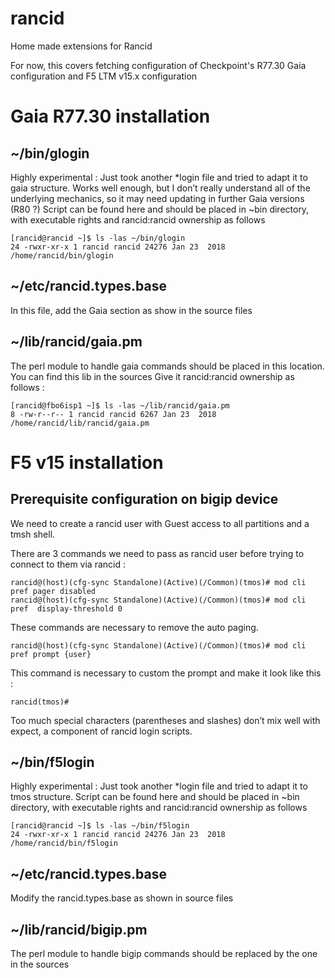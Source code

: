 # rancid
Home made extensions for Rancid

For now, this covers fetching configuration of Checkpoint's R77.30 Gaia configuration and F5 LTM v15.x configuration

# Gaia R77.30 installation

## ~/bin/glogin
Highly experimental : Just took another *login file and tried to adapt it to gaia structure. Works well enough, but I don’t really understand all of the underlying mechanics, so it may need updating in further Gaia versions (R80 ?)
Script can be found here and should be placed in ~bin directory, with executable rights and rancid:rancid ownership as follows
```
[rancid@rancid ~]$ ls -las ~/bin/glogin
24 -rwxr-xr-x 1 rancid rancid 24276 Jan 23  2018 /home/rancid/bin/glogin
```
## ~/etc/rancid.types.base
In this file, add the Gaia section as show in the source files

## ~/lib/rancid/gaia.pm
The perl module to handle gaia commands should be placed in this location.
You can find this lib in the sources
Give it rancid:rancid ownership as follows : 
```
[rancid@fbo6isp1 ~]$ ls -las ~/lib/rancid/gaia.pm
8 -rw-r--r-- 1 rancid rancid 6267 Jan 23  2018 /home/rancid/lib/rancid/gaia.pm
```

# F5 v15 installation

## Prerequisite configuration on bigip device
We need to create a rancid user with Guest access to all partitions and a tmsh shell.

There are 3  commands we need to pass as rancid user before trying to connect to them via rancid :
```
rancid@(host)(cfg-sync Standalone)(Active)(/Common)(tmos)# mod cli pref pager disabled
rancid@(host)(cfg-sync Standalone)(Active)(/Common)(tmos)# mod cli pref  display-threshold 0
```
These commands are necessary to remove the auto paging.
```
rancid@(host)(cfg-sync Standalone)(Active)(/Common)(tmos)# mod cli pref prompt {user}
```
This command is necessary to custom the prompt and make it look like this :
```
rancid(tmos)# 
```
Too much special characters (parentheses and slashes) don’t mix well with expect, a component of rancid login scripts.

##  ~/bin/f5login
Highly experimental : Just took another *login file and tried to adapt it to tmos structure. Script can be found here and should be placed in ~bin directory, with executable rights and rancid:rancid ownership as follows
```
[rancid@rancid ~]$ ls -las ~/bin/f5login
24 -rwxr-xr-x 1 rancid rancid 24276 Jan 23  2018 /home/rancid/bin/f5login
```
##  ~/etc/rancid.types.base
Modify the rancid.types.base as shown in source files
## ~/lib/rancid/bigip.pm
The perl module to handle bigip commands should be replaced by the one in the sources




